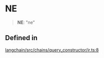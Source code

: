 NE
==

> **NE**: "ne"

Defined in[​](#defined-in "Direct link to Defined in")
------------------------------------------------------

[langchain/src/chains/query\_constructor/ir.ts:8](https://github.com/hwchase17/langchainjs/blob/46e1734/langchain/src/chains/query_constructor/ir.ts#L8)